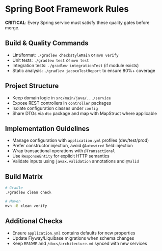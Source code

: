 <!-- SPRING:START -->
# Spring Boot Framework Rules

**CRITICAL**: Every Spring service must satisfy these quality gates before merge.

## Build & Quality Commands
- Lint/format: `./gradlew checkstyleMain` or `mvn verify`
- Unit tests: `./gradlew test` or `mvn test`
- Integration tests: `./gradlew integrationTest` (if module exists)
- Static analysis: `./gradlew jacocoTestReport` to ensure 80%+ coverage

## Project Structure
- Keep domain logic in `src/main/java/.../service`
- Expose REST controllers in `controller` packages
- Isolate configuration classes under `config`
- Share DTOs via `dto` package and map with MapStruct where applicable

## Implementation Guidelines
- Manage configuration with `application.yml` profiles (dev/test/prod)
- Prefer constructor injection, avoid `@Autowired` field injection
- Wrap transactional operations with `@Transactional`
- Use `ResponseEntity` for explicit HTTP semantics
- Validate inputs using `javax.validation` annotations and `@Valid`

## Build Matrix
```bash
# Gradle
./gradlew clean check

# Maven
mvn -B clean verify
```

## Additional Checks
- Ensure `application.yml` contains defaults for new properties
- Update Flyway/Liquibase migrations when schema changes
- Keep `README` and `/docs/architecture.md` synced with new services

<!-- SPRING:END -->
